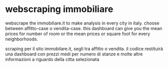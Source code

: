 # webscraping immobiliare
webscrape the immobiliare.it to make analysis in every city in italy. choose between affitto-case o vendita-case.
this dashboard can give you the mean prices for number of room or the mean prices or square foot for every neighborhoods.

scraping per il sito immobilare.it, segli tra affitto o vendita. il codice restituirà una dashboard con prezzi medi per numero di stanze e molte altre informazioni a riguardo della citta selezionata
